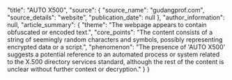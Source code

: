 "title": "AUTO X500",
   "source": {
     "source_name": "gudangprof.com",
     "source_details": "website",
     "publication_date": null
   },
   "author_information": null,
   "article_summary": {
     "theme": "The webpage appears to contain obfuscated or encoded text.",
     "core_points": "The content consists of a string of seemingly random characters and symbols, possibly representing encrypted data or a script.",
     "phenomenon": "The presence of 'AUTO X500' suggests a potential reference to an automated process or system related to the X.500 directory services standard, although the rest of the content is unclear without further context or decryption."
   }
 }
